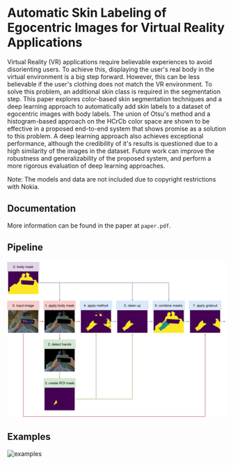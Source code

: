 # Automatic Skin Labeling of Egocentric Images for Virtual Reality Applications

Virtual Reality (VR) applications require believable experiences to avoid disorienting users. To achieve this, displaying the user's real body in the virtual environment is a big step forward. However, this can be less believable if the user's clothing does not match the VR environment. To solve this problem, an additional skin class is required in the segmentation step. This paper explores color-based skin segmentation techniques and a deep learning approach to automatically add skin labels to a dataset of egocentric images with body labels. The union of Otsu's method and a histogram-based approach on the HCrCb color space are shown to be effective in a proposed end-to-end system that shows promise as a solution to this problem. A deep learning approach also achieves exceptional performance, although the credibility of it's results is questioned due to a high similarity of the images in the dataset. Future work can improve the robustness and generalizability of the proposed system, and perform a more rigorous evaluation of deep learning approaches.

Note: The models and data are not included due to copyright restrictions with Nokia.

## Documentation

More information can be found in the paper at `paper.pdf`.

## Pipeline

![pipeline](documentation/images/pipeline.png)

## Examples

![examples](documentation/images/results.png)
